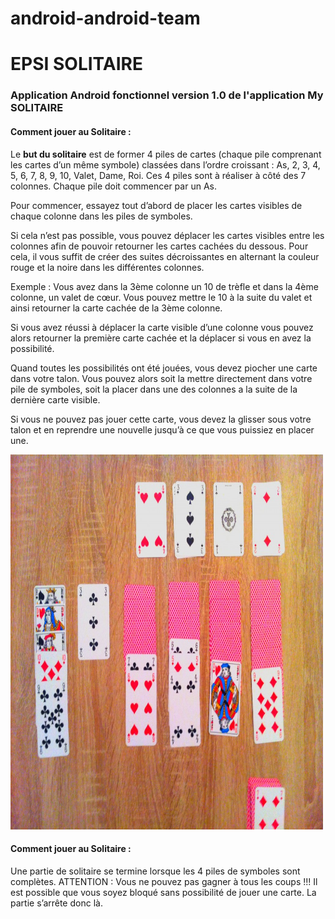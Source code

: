 # android-android-team
<h1>EPSI SOLITAIRE</h1>
<h3>Application Android fonctionnel version 1.0 de l'application My SOLITAIRE</h3>
<h4>Comment jouer au Solitaire :</h4>
<p>Le <strong>but du solitaire</strong> est de former 4 piles de cartes (chaque pile comprenant les cartes d’un même symbole) classées dans l’ordre croissant : As, 2, 3, 4, 5, 6, 7, 8, 9, 10, Valet, Dame, Roi. Ces 4 piles sont à réaliser à côté des 7 colonnes. Chaque pile doit commencer par un As.
   
   Pour commencer, essayez tout d’abord de placer les cartes visibles de chaque colonne dans les piles de symboles.
   
   Si cela n’est pas possible, vous pouvez déplacer les cartes visibles entre les colonnes afin de pouvoir retourner les cartes cachées du dessous. Pour cela, il vous suffit de créer des suites décroissantes en alternant la couleur rouge et la noire dans les différentes colonnes.
   
   Exemple : Vous avez dans la 3ème colonne un 10 de trèfle et dans la 4ème colonne, un valet de cœur. Vous pouvez mettre le 10 à la suite du valet et ainsi retourner la carte cachée de la 3ème colonne.
   
   Si vous avez réussi à déplacer la carte visible d’une colonne vous pouvez alors retourner la première carte cachée et la déplacer si vous en avez la possibilité.
   
   Quand toutes les possibilités ont été jouées, vous devez piocher une carte dans votre talon. Vous pouvez alors soit la mettre directement dans votre pile de symboles, soit la placer dans une des colonnes a la suite de la dernière carte visible.
   
   Si vous ne pouvez pas jouer cette carte, vous devez la glisser sous votre talon et en reprendre une nouvelle jusqu’à ce que vous puissiez en placer une.</p>
   <img src="/app/src/main/res/drawable/solitaire.jpg" alt="Solitaire image" width="500" height="600">
   <h4>Comment jouer au Solitaire :</h4>
    <p>Une partie de solitaire se termine lorsque les 4 piles de symboles sont complètes.
    ATTENTION : Vous ne pouvez pas gagner à tous les coups !!! Il est possible que vous soyez bloqué sans possibilité de jouer une carte. La partie s’arrête donc là.</p>
